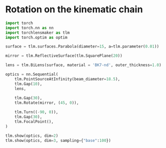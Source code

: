 # Rotation on the kinematic chain


```python
import torch
import torch.nn as nn
import torchlensmaker as tlm
import torch.optim as optim

surface = tlm.surfaces.Parabola(diameter=15, a=tlm.parameter(0.01))

mirror = tlm.ReflectiveSurface(tlm.SquarePlane(20))

lens = tlm.BiLens(surface, material = 'BK7-nd', outer_thickness=1.0)

optics = nn.Sequential(
    tlm.PointSourceAtInfinity(beam_diameter=18.5),
    tlm.Gap(10),
    lens,
    
    tlm.Gap(30),
    tlm.Rotate(mirror, (45, 0)),

    tlm.Turn((-90, 0)),
    tlm.Gap(30),
    tlm.FocalPoint(),
)

tlm.show(optics, dim=2)
tlm.show(optics, dim=3, sampling={"base":100})
```


<div data-jp-suppress-context-menu id='tlmviewer-445a03bd' class='tlmviewer' style='width: 100%; aspect-ratio: 16 / 9;'></div><script type='module'>async function importtlm() {
    try {
        return await import("/tlmviewer.js");
    } catch (error) {
        console.log("error", error);
        return await import("/files/test_notebooks/tlmviewer.js");
    }
}

const module = await importtlm();
const tlmviewer = module.tlmviewer;

const data = '{"mode": "2D", "camera": "XY", "data": [{"type": "surfaces", "data": [{"matrix": [[1.0, 0.0, 10.0], [0.0, 1.0, 0.0], [0.0, 0.0, 1.0]], "samples": [[0.5625, -7.5], [0.55119377, -7.4242425], [0.54000229, -7.34848499], [0.52892566, -7.27272749], [0.51796371, -7.19696951], [0.50711662, -7.12121201], [0.49638426, -7.0454545], [0.48576674, -6.969697], [0.47526401, -6.8939395], [0.46487606, -6.81818199], [0.45460281, -6.74242401], [0.44444442, -6.66666651], [0.43440083, -6.590909], [0.424472, -6.5151515], [0.41465792, -6.439394], [0.40495867, -6.36363649], [0.39537421, -6.28787899], [0.38590446, -6.21212101], [0.37654957, -6.13636351], [0.36730945, -6.060606], [0.35818413, -5.9848485], [0.34917355, -5.909091], [0.34027779, -5.83333349], [0.33149678, -5.75757551], [0.32283053, -5.68181801], [0.31427914, -5.6060605], [0.30584252, -5.530303], [0.29752064, -5.4545455], [0.28931358, -5.37878799], [0.28122127, -5.30303001], [0.27324376, -5.22727251], [0.26538107, -5.15151501], [0.25763312, -5.0757575], [0.25, -5.0], [0.24248163, -4.9242425], [0.23507807, -4.84848499], [0.22778922, -4.77272701], [0.22061522, -4.69696951], [0.21355599, -4.62121201], [0.20661156, -4.5454545], [0.19978191, -4.469697], [0.19306703, -4.3939395], [0.18646692, -4.31818151], [0.1799816, -4.24242401], [0.1736111, -4.16666651], [0.16735536, -4.090909], [0.16121441, -4.0151515], [0.15518823, -3.93939376], [0.14927684, -3.86363626], [0.14348026, -3.78787875], [0.13779844, -3.71212125], [0.13223141, -3.63636374], [0.12677917, -3.56060624], [0.12144168, -3.4848485], [0.11621901, -3.409091], [0.11111113, -3.33333349], [0.106118, -3.25757575], [0.10123967, -3.18181825], [0.09647613, -3.10606074], [0.09182736, -3.030303], [0.08729339, -2.9545455], [0.0828742, -2.87878799], [0.0785698, -2.80303049], [0.07438016, -2.72727275], [0.07030533, -2.65151525], [0.06634528, -2.57575774], [0.0625, -2.5], [0.05876952, -2.4242425], [0.05515382, -2.34848499], [0.05165289, -2.27272725], [0.04826676, -2.19696975], [0.04499541, -2.12121224], [0.04183884, -2.0454545], [0.03879706, -1.969697], [0.03587007, -1.8939395], [0.03305785, -1.81818187], [0.03036042, -1.74242425], [0.02777778, -1.66666675], [0.02530992, -1.59090912], [0.02295684, -1.5151515], [0.02071855, -1.439394], [0.01859504, -1.36363637], [0.01658632, -1.28787887], [0.01469238, -1.21212125], [0.01291322, -1.13636363], [0.01124885, -1.06060612], [0.00969927, -0.9848485], [0.00826446, -0.90909094], [0.00694445, -0.83333337], [0.00573921, -0.75757575], [0.00464876, -0.68181819], [0.00367309, -0.60606062], [0.00281221, -0.53030306], [0.00206612, -0.45454547], [0.0014348, -0.37878788], [0.00091827, -0.30303031], [0.00051653, -0.22727273], [0.00022957, -0.15151516], [5.739e-05, -0.07575758], [0.0, 0.0], [5.739e-05, 0.07575758], [0.00022957, 0.15151516], [0.00051653, 0.22727273], [0.00091827, 0.30303031], [0.0014348, 0.37878788], [0.00206612, 0.45454547], [0.00281221, 0.53030306], [0.00367309, 0.60606062], [0.00464876, 0.68181819], [0.00573921, 0.75757575], [0.00694445, 0.83333337], [0.00826446, 0.90909094], [0.00969927, 0.9848485], [0.01124885, 1.06060612], [0.01291322, 1.13636363], [0.01469238, 1.21212125], [0.01658632, 1.28787887], [0.01859504, 1.36363637], [0.02071855, 1.439394], [0.02295684, 1.5151515], [0.02530992, 1.59090912], [0.02777778, 1.66666675], [0.03036042, 1.74242425], [0.03305785, 1.81818187], [0.03587007, 1.8939395], [0.03879706, 1.969697], [0.04183884, 2.0454545], [0.04499541, 2.12121224], [0.04826676, 2.19696975], [0.05165289, 2.27272725], [0.05515382, 2.34848499], [0.05876952, 2.4242425], [0.0625, 2.5], [0.06634528, 2.57575774], [0.07030533, 2.65151525], [0.07438016, 2.72727275], [0.0785698, 2.80303049], [0.0828742, 2.87878799], [0.08729339, 2.9545455], [0.09182736, 3.030303], [0.09647613, 3.10606074], [0.10123967, 3.18181825], [0.106118, 3.25757575], [0.11111113, 3.33333349], [0.11621901, 3.409091], [0.12144168, 3.4848485], [0.12677917, 3.56060624], [0.13223141, 3.63636374], [0.13779844, 3.71212125], [0.14348026, 3.78787875], [0.14927684, 3.86363626], [0.15518823, 3.93939376], [0.16121441, 4.0151515], [0.16735536, 4.090909], [0.1736111, 4.16666651], [0.1799816, 4.24242401], [0.18646692, 4.31818151], [0.19306703, 4.3939395], [0.19978191, 4.469697], [0.20661156, 4.5454545], [0.21355599, 4.62121201], [0.22061522, 4.69696951], [0.22778922, 4.77272701], [0.23507807, 4.84848499], [0.24248163, 4.9242425], [0.25, 5.0], [0.25763312, 5.0757575], [0.26538107, 5.15151501], [0.27324376, 5.22727251], [0.28122127, 5.30303001], [0.28931358, 5.37878799], [0.29752064, 5.4545455], [0.30584252, 5.530303], [0.31427914, 5.6060605], [0.32283053, 5.68181801], [0.33149678, 5.75757551], [0.34027779, 5.83333349], [0.34917355, 5.909091], [0.35818413, 5.9848485], [0.36730945, 6.060606], [0.37654957, 6.13636351], [0.38590446, 6.21212101], [0.39537421, 6.28787899], [0.40495867, 6.36363649], [0.41465792, 6.439394], [0.424472, 6.5151515], [0.43440083, 6.590909], [0.44444442, 6.66666651], [0.45460281, 6.74242401], [0.46487606, 6.81818199], [0.47526401, 6.8939395], [0.48576674, 6.969697], [0.49638426, 7.0454545], [0.50711662, 7.12121201], [0.51796371, 7.19696951], [0.52892566, 7.27272749], [0.54000229, 7.34848499], [0.55119377, 7.4242425], [0.5625, 7.5]]}]}, {"type": "surfaces", "data": [{"matrix": [[-1.0, 0.0, 12.125], [0.0, -1.0, 0.0], [0.0, 0.0, 1.0]], "samples": [[0.5625, -7.5], [0.55119377, -7.4242425], [0.54000229, -7.34848499], [0.52892566, -7.27272749], [0.51796371, -7.19696951], [0.50711662, -7.12121201], [0.49638426, -7.0454545], [0.48576674, -6.969697], [0.47526401, -6.8939395], [0.46487606, -6.81818199], [0.45460281, -6.74242401], [0.44444442, -6.66666651], [0.43440083, -6.590909], [0.424472, -6.5151515], [0.41465792, -6.439394], [0.40495867, -6.36363649], [0.39537421, -6.28787899], [0.38590446, -6.21212101], [0.37654957, -6.13636351], [0.36730945, -6.060606], [0.35818413, -5.9848485], [0.34917355, -5.909091], [0.34027779, -5.83333349], [0.33149678, -5.75757551], [0.32283053, -5.68181801], [0.31427914, -5.6060605], [0.30584252, -5.530303], [0.29752064, -5.4545455], [0.28931358, -5.37878799], [0.28122127, -5.30303001], [0.27324376, -5.22727251], [0.26538107, -5.15151501], [0.25763312, -5.0757575], [0.25, -5.0], [0.24248163, -4.9242425], [0.23507807, -4.84848499], [0.22778922, -4.77272701], [0.22061522, -4.69696951], [0.21355599, -4.62121201], [0.20661156, -4.5454545], [0.19978191, -4.469697], [0.19306703, -4.3939395], [0.18646692, -4.31818151], [0.1799816, -4.24242401], [0.1736111, -4.16666651], [0.16735536, -4.090909], [0.16121441, -4.0151515], [0.15518823, -3.93939376], [0.14927684, -3.86363626], [0.14348026, -3.78787875], [0.13779844, -3.71212125], [0.13223141, -3.63636374], [0.12677917, -3.56060624], [0.12144168, -3.4848485], [0.11621901, -3.409091], [0.11111113, -3.33333349], [0.106118, -3.25757575], [0.10123967, -3.18181825], [0.09647613, -3.10606074], [0.09182736, -3.030303], [0.08729339, -2.9545455], [0.0828742, -2.87878799], [0.0785698, -2.80303049], [0.07438016, -2.72727275], [0.07030533, -2.65151525], [0.06634528, -2.57575774], [0.0625, -2.5], [0.05876952, -2.4242425], [0.05515382, -2.34848499], [0.05165289, -2.27272725], [0.04826676, -2.19696975], [0.04499541, -2.12121224], [0.04183884, -2.0454545], [0.03879706, -1.969697], [0.03587007, -1.8939395], [0.03305785, -1.81818187], [0.03036042, -1.74242425], [0.02777778, -1.66666675], [0.02530992, -1.59090912], [0.02295684, -1.5151515], [0.02071855, -1.439394], [0.01859504, -1.36363637], [0.01658632, -1.28787887], [0.01469238, -1.21212125], [0.01291322, -1.13636363], [0.01124885, -1.06060612], [0.00969927, -0.9848485], [0.00826446, -0.90909094], [0.00694445, -0.83333337], [0.00573921, -0.75757575], [0.00464876, -0.68181819], [0.00367309, -0.60606062], [0.00281221, -0.53030306], [0.00206612, -0.45454547], [0.0014348, -0.37878788], [0.00091827, -0.30303031], [0.00051653, -0.22727273], [0.00022957, -0.15151516], [5.739e-05, -0.07575758], [0.0, 0.0], [5.739e-05, 0.07575758], [0.00022957, 0.15151516], [0.00051653, 0.22727273], [0.00091827, 0.30303031], [0.0014348, 0.37878788], [0.00206612, 0.45454547], [0.00281221, 0.53030306], [0.00367309, 0.60606062], [0.00464876, 0.68181819], [0.00573921, 0.75757575], [0.00694445, 0.83333337], [0.00826446, 0.90909094], [0.00969927, 0.9848485], [0.01124885, 1.06060612], [0.01291322, 1.13636363], [0.01469238, 1.21212125], [0.01658632, 1.28787887], [0.01859504, 1.36363637], [0.02071855, 1.439394], [0.02295684, 1.5151515], [0.02530992, 1.59090912], [0.02777778, 1.66666675], [0.03036042, 1.74242425], [0.03305785, 1.81818187], [0.03587007, 1.8939395], [0.03879706, 1.969697], [0.04183884, 2.0454545], [0.04499541, 2.12121224], [0.04826676, 2.19696975], [0.05165289, 2.27272725], [0.05515382, 2.34848499], [0.05876952, 2.4242425], [0.0625, 2.5], [0.06634528, 2.57575774], [0.07030533, 2.65151525], [0.07438016, 2.72727275], [0.0785698, 2.80303049], [0.0828742, 2.87878799], [0.08729339, 2.9545455], [0.09182736, 3.030303], [0.09647613, 3.10606074], [0.10123967, 3.18181825], [0.106118, 3.25757575], [0.11111113, 3.33333349], [0.11621901, 3.409091], [0.12144168, 3.4848485], [0.12677917, 3.56060624], [0.13223141, 3.63636374], [0.13779844, 3.71212125], [0.14348026, 3.78787875], [0.14927684, 3.86363626], [0.15518823, 3.93939376], [0.16121441, 4.0151515], [0.16735536, 4.090909], [0.1736111, 4.16666651], [0.1799816, 4.24242401], [0.18646692, 4.31818151], [0.19306703, 4.3939395], [0.19978191, 4.469697], [0.20661156, 4.5454545], [0.21355599, 4.62121201], [0.22061522, 4.69696951], [0.22778922, 4.77272701], [0.23507807, 4.84848499], [0.24248163, 4.9242425], [0.25, 5.0], [0.25763312, 5.0757575], [0.26538107, 5.15151501], [0.27324376, 5.22727251], [0.28122127, 5.30303001], [0.28931358, 5.37878799], [0.29752064, 5.4545455], [0.30584252, 5.530303], [0.31427914, 5.6060605], [0.32283053, 5.68181801], [0.33149678, 5.75757551], [0.34027779, 5.83333349], [0.34917355, 5.909091], [0.35818413, 5.9848485], [0.36730945, 6.060606], [0.37654957, 6.13636351], [0.38590446, 6.21212101], [0.39537421, 6.28787899], [0.40495867, 6.36363649], [0.41465792, 6.439394], [0.424472, 6.5151515], [0.43440083, 6.590909], [0.44444442, 6.66666651], [0.45460281, 6.74242401], [0.46487606, 6.81818199], [0.47526401, 6.8939395], [0.48576674, 6.969697], [0.49638426, 7.0454545], [0.50711662, 7.12121201], [0.51796371, 7.19696951], [0.52892566, 7.27272749], [0.54000229, 7.34848499], [0.55119377, 7.4242425], [0.5625, 7.5]]}]}, {"type": "surfaces", "data": [{"matrix": [[0.70710678, -0.70710678, 42.125], [0.70710678, 0.70710678, 0.0], [0.0, 0.0, 1.0]], "samples": [[0.0, -14.14213562], [0.0, -13.9992857], [0.0, -13.85643578], [0.0, -13.71358585], [0.0, -13.57073593], [0.0, -13.42788601], [0.0, -13.28503609], [0.0, -13.14218712], [0.0, -12.9993372], [0.0, -12.85648727], [0.0, -12.71363735], [0.0, -12.57078743], [0.0, -12.42793751], [0.0, -12.28508759], [0.0, -12.14223766], [0.0, -11.99938774], [0.0, -11.85653782], [0.0, -11.7136879], [0.0, -11.57083797], [0.0, -11.42798805], [0.0, -11.28513908], [0.0, -11.14228916], [0.0, -10.99943924], [0.0, -10.85658932], [0.0, -10.7137394], [0.0, -10.57088947], [0.0, -10.42803955], [0.0, -10.28518963], [0.0, -10.14233971], [0.0, -9.99948978], [0.0, -9.85663986], [0.0, -9.71378994], [0.0, -9.57094002], [0.0, -9.42809105], [0.0, -9.28524113], [0.0, -9.1423912], [0.0, -8.99954128], [0.0, -8.85669136], [0.0, -8.71384144], [0.0, -8.57099152], [0.0, -8.42814159], [0.0, -8.28529167], [0.0, -8.14244175], [0.0, -7.9995923], [0.0, -7.85674238], [0.0, -7.71389246], [0.0, -7.57104254], [0.0, -7.42819262], [0.0, -7.28534317], [0.0, -7.14249325], [0.0, -6.99964237], [0.0, -6.85679245], [0.0, -6.713943], [0.0, -6.57109308], [0.0, -6.42824316], [0.0, -6.28539324], [0.0, -6.14254332], [0.0, -5.99969339], [0.0, -5.85684395], [0.0, -5.71399403], [0.0, -5.5711441], [0.0, -5.42829418], [0.0, -5.28544426], [0.0, -5.14259434], [0.0, -4.99974489], [0.0, -4.85689497], [0.0, -4.71404505], [0.0, -4.57119513], [0.0, -4.4283452], [0.0, -4.28549528], [0.0, -4.14264536], [0.0, -3.99979568], [0.0, -3.85694599], [0.0, -3.71409607], [0.0, -3.57124615], [0.0, -3.42839622], [0.0, -3.28554654], [0.0, -3.14269662], [0.0, -2.9998467], [0.0, -2.85699701], [0.0, -2.71414709], [0.0, -2.57129717], [0.0, -2.42844748], [0.0, -2.28559756], [0.0, -2.14274764], [0.0, -1.99989784], [0.0, -1.85704803], [0.0, -1.71419811], [0.0, -1.57134831], [0.0, -1.42849851], [0.0, -1.28564858], [0.0, -1.14279878], [0.0, -0.99994892], [0.0, -0.85709906], [0.0, -0.71424925], [0.0, -0.57139939], [0.0, -0.42854953], [0.0, -0.2856997], [0.0, -0.14284985], [0.0, 0.0], [0.0, 0.14284985], [0.0, 0.2856997], [0.0, 0.42854953], [0.0, 0.57139939], [0.0, 0.71424925], [0.0, 0.85709906], [0.0, 0.99994892], [0.0, 1.14279878], [0.0, 1.28564858], [0.0, 1.42849851], [0.0, 1.57134831], [0.0, 1.71419811], [0.0, 1.85704803], [0.0, 1.99989784], [0.0, 2.14274764], [0.0, 2.28559756], [0.0, 2.42844748], [0.0, 2.57129717], [0.0, 2.71414709], [0.0, 2.85699701], [0.0, 2.9998467], [0.0, 3.14269662], [0.0, 3.28554654], [0.0, 3.42839622], [0.0, 3.57124615], [0.0, 3.71409607], [0.0, 3.85694599], [0.0, 3.99979568], [0.0, 4.14264536], [0.0, 4.28549528], [0.0, 4.4283452], [0.0, 4.57119513], [0.0, 4.71404505], [0.0, 4.85689497], [0.0, 4.99974489], [0.0, 5.14259434], [0.0, 5.28544426], [0.0, 5.42829418], [0.0, 5.5711441], [0.0, 5.71399403], [0.0, 5.85684395], [0.0, 5.99969339], [0.0, 6.14254332], [0.0, 6.28539324], [0.0, 6.42824316], [0.0, 6.57109308], [0.0, 6.713943], [0.0, 6.85679245], [0.0, 6.99964237], [0.0, 7.14249325], [0.0, 7.28534317], [0.0, 7.42819262], [0.0, 7.57104254], [0.0, 7.71389246], [0.0, 7.85674238], [0.0, 7.9995923], [0.0, 8.14244175], [0.0, 8.28529167], [0.0, 8.42814159], [0.0, 8.57099152], [0.0, 8.71384144], [0.0, 8.85669136], [0.0, 8.99954128], [0.0, 9.1423912], [0.0, 9.28524113], [0.0, 9.42809105], [0.0, 9.57094002], [0.0, 9.71378994], [0.0, 9.85663986], [0.0, 9.99948978], [0.0, 10.14233971], [0.0, 10.28518963], [0.0, 10.42803955], [0.0, 10.57088947], [0.0, 10.7137394], [0.0, 10.85658932], [0.0, 10.99943924], [0.0, 11.14228916], [0.0, 11.28513908], [0.0, 11.42798805], [0.0, 11.57083797], [0.0, 11.7136879], [0.0, 11.85653782], [0.0, 11.99938774], [0.0, 12.14223766], [0.0, 12.28508759], [0.0, 12.42793751], [0.0, 12.57078743], [0.0, 12.71363735], [0.0, 12.85648727], [0.0, 12.9993372], [0.0, 13.14218712], [0.0, 13.28503609], [0.0, 13.42788601], [0.0, 13.57073593], [0.0, 13.71358585], [0.0, 13.85643578], [0.0, 13.9992857], [0.0, 14.14213562]]}]}, {"type": "points", "data": [[42.125, -30.0]], "color": "red"}, {"type": "rays", "points": [[0.0, -7.19444444, 10.51760031, -7.19444444], [0.0, -5.13888889, 10.26408179, -5.13888889], [0.0, -3.08333333, 10.09506944, -3.08333333], [0.0, -1.02777778, 10.01056327, -1.02777778], [0.0, 1.02777778, 10.01056327, 1.02777778], [0.0, 3.08333333, 10.09506944, 3.08333333], [0.0, 5.13888889, 10.26408179, 5.13888889], [0.0, 7.19444444, 10.51760031, 7.19444444]], "color": "#ffa724", "variables": {"base": [-7.19444444, -5.13888889, -3.08333333, -1.02777778, 1.02777778, 3.08333333, 5.13888889, 7.19444444]}, "domain": {"base": [-9.25, 9.25]}, "layers": [1]}, {"type": "rays", "points": [[0.0, -9.25, 10.0, -9.25], [0.0, 9.25, 10.0, 9.25]], "color": "red", "variables": {"base": [-9.25, 9.25]}, "domain": {"base": [-9.25, 9.25]}, "layers": [2]}, {"type": "rays", "points": [[10.51760031, -7.19444444, 11.61513603, -7.14047595], [10.26408179, -5.13888889, 11.8666782, -5.08253672], [10.09506944, -3.08333333, 12.03243631, -3.04242807], [10.01056327, -1.02777778, 12.11473906, -1.01296306], [10.01056327, 1.02777778, 12.11473906, 1.01296306], [10.09506944, 3.08333333, 12.03243631, 3.04242807], [10.26408179, 5.13888889, 11.8666782, 5.08253672], [10.51760031, 7.19444444, 11.61513603, 7.14047595]], "color": "#ffa724", "variables": {"base": [-7.19444444, -5.13888889, -3.08333333, -1.02777778, 1.02777778, 3.08333333, 5.13888889, 7.19444444]}, "domain": {"base": [-9.25, 9.25]}, "layers": [1]}, {"type": "rays", "points": [[11.61513603, -7.14047595, 44.29207109, -2.16707109], [11.8666782, -5.08253672, 43.77682891, -1.65182891], [12.03243631, -3.04242807, 43.17308877, -1.04808877], [12.11473906, -1.01296306, 42.49178431, -0.36678431], [12.11473906, 1.01296306, 41.74227211, 0.38272789], [12.03243631, 3.04242807, 40.93348008, 1.19151992], [11.8666782, 5.08253672, 40.07520387, 2.04979613], [11.61513603, 7.14047595, 39.17985321, 2.94514679]], "color": "#ffa724", "variables": {"base": [-7.19444444, -5.13888889, -3.08333333, -1.02777778, 1.02777778, 3.08333333, 5.13888889, 7.19444444]}, "domain": {"base": [-9.25, 9.25]}, "layers": [1]}, {"type": "rays", "points": [[44.29207109, -2.16707109, 40.09147362, -29.76640278], [43.77682891, -1.65182891, 40.74139762, -29.88538164], [43.17308877, -1.04808877, 41.32150161, -29.95973485], [42.49178431, -0.36678431, 41.86152255, -29.99556716], [41.74227211, 0.38272789, 42.38847683, -29.99553826], [40.93348008, 1.19151992, 42.92844706, -29.95893339], [40.07520387, 2.04979613, 43.50818184, -29.88147003], [39.17985321, 2.94514679, 44.15676149, -29.75480689]], "color": "#ffa724", "variables": {"base": [-7.19444444, -5.13888889, -3.08333333, -1.02777778, 1.02777778, 3.08333333, 5.13888889, 7.19444444]}, "domain": {"base": [-9.25, 9.25]}}, {"type": "points", "data": [[0.0, 0.0], [10.0, 0.0], [10.5625, 0.0], [11.5625, 0.0], [12.125, 0.0], [42.125, 0.0], [42.125, 0.0], [42.125, -30.0]], "layers": [4]}]}';

setTimeout(() => {
    tlmviewer.embed(document.getElementById("tlmviewer-445a03bd"), data);    
}, 0);
</script>



<div data-jp-suppress-context-menu id='tlmviewer-3fc0d5e4' class='tlmviewer' style='width: 100%; aspect-ratio: 16 / 9;'></div><script type='module'>async function importtlm() {
    try {
        return await import("/tlmviewer.js");
    } catch (error) {
        console.log("error", error);
        return await import("/files/test_notebooks/tlmviewer.js");
    }
}

const module = await importtlm();
const tlmviewer = module.tlmviewer;

const data = '{"mode": "3D", "camera": "orthographic", "data": [{"type": "surfaces", "data": [{"matrix": [[1.0, 0.0, 0.0, 10.0], [0.0, 1.0, 0.0, 0.0], [0.0, 0.0, 1.0, 0.0], [0.0, 0.0, 0.0, 1.0]], "samples": [[0.0, 0.0], [5.739e-05, 0.07575758], [0.00022957, 0.15151516], [0.00051653, 0.22727273], [0.00091827, 0.30303031], [0.0014348, 0.37878788], [0.00206612, 0.45454547], [0.00281221, 0.53030306], [0.00367309, 0.60606062], [0.00464876, 0.68181819], [0.00573921, 0.75757575], [0.00694445, 0.83333337], [0.00826446, 0.90909094], [0.00969927, 0.9848485], [0.01124885, 1.06060612], [0.01291322, 1.13636363], [0.01469238, 1.21212125], [0.01658632, 1.28787887], [0.01859504, 1.36363637], [0.02071855, 1.439394], [0.02295684, 1.5151515], [0.02530992, 1.59090912], [0.02777778, 1.66666675], [0.03036042, 1.74242425], [0.03305785, 1.81818187], [0.03587007, 1.8939395], [0.03879706, 1.969697], [0.04183884, 2.0454545], [0.04499541, 2.12121224], [0.04826676, 2.19696975], [0.05165289, 2.27272725], [0.05515382, 2.34848499], [0.05876952, 2.4242425], [0.0625, 2.5], [0.06634528, 2.57575774], [0.07030533, 2.65151525], [0.07438016, 2.72727275], [0.0785698, 2.80303049], [0.0828742, 2.87878799], [0.08729339, 2.9545455], [0.09182736, 3.030303], [0.09647613, 3.10606074], [0.10123967, 3.18181825], [0.106118, 3.25757575], [0.11111113, 3.33333349], [0.11621901, 3.409091], [0.12144168, 3.4848485], [0.12677917, 3.56060624], [0.13223141, 3.63636374], [0.13779844, 3.71212125], [0.14348026, 3.78787875], [0.14927684, 3.86363626], [0.15518823, 3.93939376], [0.16121441, 4.0151515], [0.16735536, 4.090909], [0.1736111, 4.16666651], [0.1799816, 4.24242401], [0.18646692, 4.31818151], [0.19306703, 4.3939395], [0.19978191, 4.469697], [0.20661156, 4.5454545], [0.21355599, 4.62121201], [0.22061522, 4.69696951], [0.22778922, 4.77272701], [0.23507807, 4.84848499], [0.24248163, 4.9242425], [0.25, 5.0], [0.25763312, 5.0757575], [0.26538107, 5.15151501], [0.27324376, 5.22727251], [0.28122127, 5.30303001], [0.28931358, 5.37878799], [0.29752064, 5.4545455], [0.30584252, 5.530303], [0.31427914, 5.6060605], [0.32283053, 5.68181801], [0.33149678, 5.75757551], [0.34027779, 5.83333349], [0.34917355, 5.909091], [0.35818413, 5.9848485], [0.36730945, 6.060606], [0.37654957, 6.13636351], [0.38590446, 6.21212101], [0.39537421, 6.28787899], [0.40495867, 6.36363649], [0.41465792, 6.439394], [0.424472, 6.5151515], [0.43440083, 6.590909], [0.44444442, 6.66666651], [0.45460281, 6.74242401], [0.46487606, 6.81818199], [0.47526401, 6.8939395], [0.48576674, 6.969697], [0.49638426, 7.0454545], [0.50711662, 7.12121201], [0.51796371, 7.19696951], [0.52892566, 7.27272749], [0.54000229, 7.34848499], [0.55119377, 7.4242425], [0.5625, 7.5]]}]}, {"type": "surfaces", "data": [{"matrix": [[-1.0, 0.0, 0.0, 12.125], [0.0, -1.0, 0.0, 0.0], [0.0, 0.0, -1.0, 0.0], [0.0, 0.0, 0.0, 1.0]], "samples": [[0.0, 0.0], [5.739e-05, 0.07575758], [0.00022957, 0.15151516], [0.00051653, 0.22727273], [0.00091827, 0.30303031], [0.0014348, 0.37878788], [0.00206612, 0.45454547], [0.00281221, 0.53030306], [0.00367309, 0.60606062], [0.00464876, 0.68181819], [0.00573921, 0.75757575], [0.00694445, 0.83333337], [0.00826446, 0.90909094], [0.00969927, 0.9848485], [0.01124885, 1.06060612], [0.01291322, 1.13636363], [0.01469238, 1.21212125], [0.01658632, 1.28787887], [0.01859504, 1.36363637], [0.02071855, 1.439394], [0.02295684, 1.5151515], [0.02530992, 1.59090912], [0.02777778, 1.66666675], [0.03036042, 1.74242425], [0.03305785, 1.81818187], [0.03587007, 1.8939395], [0.03879706, 1.969697], [0.04183884, 2.0454545], [0.04499541, 2.12121224], [0.04826676, 2.19696975], [0.05165289, 2.27272725], [0.05515382, 2.34848499], [0.05876952, 2.4242425], [0.0625, 2.5], [0.06634528, 2.57575774], [0.07030533, 2.65151525], [0.07438016, 2.72727275], [0.0785698, 2.80303049], [0.0828742, 2.87878799], [0.08729339, 2.9545455], [0.09182736, 3.030303], [0.09647613, 3.10606074], [0.10123967, 3.18181825], [0.106118, 3.25757575], [0.11111113, 3.33333349], [0.11621901, 3.409091], [0.12144168, 3.4848485], [0.12677917, 3.56060624], [0.13223141, 3.63636374], [0.13779844, 3.71212125], [0.14348026, 3.78787875], [0.14927684, 3.86363626], [0.15518823, 3.93939376], [0.16121441, 4.0151515], [0.16735536, 4.090909], [0.1736111, 4.16666651], [0.1799816, 4.24242401], [0.18646692, 4.31818151], [0.19306703, 4.3939395], [0.19978191, 4.469697], [0.20661156, 4.5454545], [0.21355599, 4.62121201], [0.22061522, 4.69696951], [0.22778922, 4.77272701], [0.23507807, 4.84848499], [0.24248163, 4.9242425], [0.25, 5.0], [0.25763312, 5.0757575], [0.26538107, 5.15151501], [0.27324376, 5.22727251], [0.28122127, 5.30303001], [0.28931358, 5.37878799], [0.29752064, 5.4545455], [0.30584252, 5.530303], [0.31427914, 5.6060605], [0.32283053, 5.68181801], [0.33149678, 5.75757551], [0.34027779, 5.83333349], [0.34917355, 5.909091], [0.35818413, 5.9848485], [0.36730945, 6.060606], [0.37654957, 6.13636351], [0.38590446, 6.21212101], [0.39537421, 6.28787899], [0.40495867, 6.36363649], [0.41465792, 6.439394], [0.424472, 6.5151515], [0.43440083, 6.590909], [0.44444442, 6.66666651], [0.45460281, 6.74242401], [0.46487606, 6.81818199], [0.47526401, 6.8939395], [0.48576674, 6.969697], [0.49638426, 7.0454545], [0.50711662, 7.12121201], [0.51796371, 7.19696951], [0.52892566, 7.27272749], [0.54000229, 7.34848499], [0.55119377, 7.4242425], [0.5625, 7.5]]}]}, {"type": "surfaces", "data": [{"matrix": [[0.70710678, -0.70710678, 0.0, 42.125], [0.70710678, 0.70710678, 0.0, 0.0], [0.0, 0.0, 1.0, 0.0], [0.0, 0.0, 0.0, 1.0]], "samples": [[0.0, 0.0], [0.0, 0.14284985], [0.0, 0.2856997], [0.0, 0.42854953], [0.0, 0.57139939], [0.0, 0.71424925], [0.0, 0.85709906], [0.0, 0.99994892], [0.0, 1.14279878], [0.0, 1.28564858], [0.0, 1.42849851], [0.0, 1.57134831], [0.0, 1.71419811], [0.0, 1.85704803], [0.0, 1.99989784], [0.0, 2.14274764], [0.0, 2.28559756], [0.0, 2.42844748], [0.0, 2.57129717], [0.0, 2.71414709], [0.0, 2.85699701], [0.0, 2.9998467], [0.0, 3.14269662], [0.0, 3.28554654], [0.0, 3.42839622], [0.0, 3.57124615], [0.0, 3.71409607], [0.0, 3.85694599], [0.0, 3.99979568], [0.0, 4.14264536], [0.0, 4.28549528], [0.0, 4.4283452], [0.0, 4.57119513], [0.0, 4.71404505], [0.0, 4.85689497], [0.0, 4.99974489], [0.0, 5.14259434], [0.0, 5.28544426], [0.0, 5.42829418], [0.0, 5.5711441], [0.0, 5.71399403], [0.0, 5.85684395], [0.0, 5.99969339], [0.0, 6.14254332], [0.0, 6.28539324], [0.0, 6.42824316], [0.0, 6.57109308], [0.0, 6.713943], [0.0, 6.85679245], [0.0, 6.99964237], [0.0, 7.14249325], [0.0, 7.28534317], [0.0, 7.42819262], [0.0, 7.57104254], [0.0, 7.71389246], [0.0, 7.85674238], [0.0, 7.9995923], [0.0, 8.14244175], [0.0, 8.28529167], [0.0, 8.42814159], [0.0, 8.57099152], [0.0, 8.71384144], [0.0, 8.85669136], [0.0, 8.99954128], [0.0, 9.1423912], [0.0, 9.28524113], [0.0, 9.42809105], [0.0, 9.57094002], [0.0, 9.71378994], [0.0, 9.85663986], [0.0, 9.99948978], [0.0, 10.14233971], [0.0, 10.28518963], [0.0, 10.42803955], [0.0, 10.57088947], [0.0, 10.7137394], [0.0, 10.85658932], [0.0, 10.99943924], [0.0, 11.14228916], [0.0, 11.28513908], [0.0, 11.42798805], [0.0, 11.57083797], [0.0, 11.7136879], [0.0, 11.85653782], [0.0, 11.99938774], [0.0, 12.14223766], [0.0, 12.28508759], [0.0, 12.42793751], [0.0, 12.57078743], [0.0, 12.71363735], [0.0, 12.85648727], [0.0, 12.9993372], [0.0, 13.14218712], [0.0, 13.28503609], [0.0, 13.42788601], [0.0, 13.57073593], [0.0, 13.71358585], [0.0, 13.85643578], [0.0, 13.9992857], [0.0, 14.14213562]], "clip_planes": [[0.0, -1.0, 0.0, 10.0], [0.0, 1.0, 0.0, 10.0], [0.0, 0.0, -1.0, 10.0], [0.0, 0.0, 1.0, 10.0]]}]}, {"type": "points", "data": [[42.125, -30.0, 0.0]], "color": "red"}, {"type": "rays", "points": [[0.0, 0.0, 0.0, 10.0, 0.0, 0.0], [0.0, -1.85, -0.0, 10.034225, -1.85, -0.0], [0.0, -1.15345613, -1.44638824, 10.034225, -1.15345613, -1.44638824], [0.0, 0.41166373, -1.80361664, 10.034225, 0.41166373, -1.80361664], [0.0, 1.66679241, -0.80268492, 10.034225, 1.66679241, -0.80268492], [0.0, 1.66679241, 0.80268492, 10.034225, 1.66679241, 0.80268492], [0.0, 0.41166373, 1.80361664, 10.034225, 0.41166373, 1.80361664], [0.0, -1.15345613, 1.44638824, 10.034225, -1.15345613, 1.44638824], [0.0, -3.7, -0.0, 10.1369, -3.7, -0.0], [0.0, -3.27618729, -1.71947574, 10.1369, -3.27618729, -1.71947574], [0.0, -2.10183956, -3.0450403, 10.1369, -2.10183956, -3.0450403], [0.0, -0.44598572, -3.67302283, 10.1369, -0.44598572, -3.67302283], [0.0, 1.31203808, -3.4595601, 10.1369, 1.31203808, -3.4595601], [0.0, 2.76948977, -2.45355384, 10.1369, 2.76948977, -2.45355384], [0.0, 3.59248472, -0.88546796, 10.1369, 3.59248472, -0.88546796], [0.0, 3.59248472, 0.88546796, 10.1369, 3.59248472, 0.88546796], [0.0, 2.76948977, 2.45355384, 10.1369, 2.76948977, 2.45355384], [0.0, 1.31203808, 3.4595601, 10.1369, 1.31203808, 3.4595601], [0.0, -0.44598572, 3.67302283, 10.1369, -0.44598572, 3.67302283], [0.0, -2.10183956, 3.0450403, 10.1369, -2.10183956, 3.0450403], [0.0, -3.27618729, 1.71947574, 10.1369, -3.27618729, 1.71947574], [0.0, -5.55, -0.0, 10.308025, -5.55, -0.0], [0.0, -5.27836367, -1.71504432, 10.308025, -5.27836367, -1.71504432], [0.0, -4.49004432, -3.26220815, 10.308025, -4.49004432, -3.26220815], [0.0, -3.26220815, -4.49004432, 10.308025, -3.26220815, -4.49004432], [0.0, -1.71504432, -5.27836367, 10.308025, -1.71504432, -5.27836367], [0.0, 0.0, -5.55, 10.308025, 0.0, -5.55], [0.0, 1.71504432, -5.27836367, 10.308025, 1.71504432, -5.27836367], [0.0, 3.26220815, -4.49004432, 10.308025, 3.26220815, -4.49004432], [0.0, 4.49004432, -3.26220815, 10.308025, 4.49004432, -3.26220815], [0.0, 5.27836367, -1.71504432, 10.308025, 5.27836367, -1.71504432], [0.0, 5.55, 0.0, 10.308025, 5.55, 0.0], [0.0, 5.27836367, 1.71504432, 10.308025, 5.27836367, 1.71504432], [0.0, 4.49004432, 3.26220815, 10.308025, 4.49004432, 3.26220815], [0.0, 3.26220815, 4.49004432, 10.308025, 3.26220815, 4.49004432], [0.0, 1.71504432, 5.27836367, 10.308025, 1.71504432, 5.27836367], [0.0, 0.0, 5.55, 10.308025, 0.0, 5.55], [0.0, -1.71504432, 5.27836367, 10.308025, -1.71504432, 5.27836367], [0.0, -3.26220815, 4.49004432, 10.308025, -3.26220815, 4.49004432], [0.0, -4.49004432, 3.26220815, 10.308025, -4.49004432, 3.26220815], [0.0, -5.27836367, 1.71504432, 10.308025, -5.27836367, 1.71504432], [0.0, -7.4, -0.0, 10.5476, -7.4, -0.0], [0.0, -7.18496945, -1.77093592, 10.5476, -7.18496945, -1.77093592], [0.0, -6.55237459, -3.43895147, 10.5476, -6.55237459, -3.43895147], [0.0, -5.53897954, -4.90710767, 10.5476, -5.53897954, -4.90710767], [0.0, -4.20367913, -6.09008061, 10.5476, -4.20367913, -6.09008061], [0.0, -2.62407616, -6.9191202, 10.5476, -2.62407616, -6.9191202], [0.0, -0.89197143, -7.34604567, 10.5476, -0.89197143, -7.34604567], [0.0, 0.89197143, -7.34604567, 10.5476, 0.89197143, -7.34604567], [0.0, 2.62407616, -6.9191202, 10.5476, 2.62407616, -6.9191202], [0.0, 4.20367913, -6.09008061, 10.5476, 4.20367913, -6.09008061], [0.0, 5.53897954, -4.90710767, 10.5476, 5.53897954, -4.90710767], [0.0, 6.55237459, -3.43895147, 10.5476, 6.55237459, -3.43895147], [0.0, 7.18496945, -1.77093592, 10.5476, 7.18496945, -1.77093592], [0.0, 7.4, 0.0, 10.5476, 7.4, 0.0], [0.0, 7.18496945, 1.77093592, 10.5476, 7.18496945, 1.77093592], [0.0, 6.55237459, 3.43895147, 10.5476, 6.55237459, 3.43895147], [0.0, 5.53897954, 4.90710767, 10.5476, 5.53897954, 4.90710767], [0.0, 4.20367913, 6.09008061, 10.5476, 4.20367913, 6.09008061], [0.0, 2.62407616, 6.9191202, 10.5476, 2.62407616, 6.9191202], [0.0, 0.89197143, 7.34604567, 10.5476, 0.89197143, 7.34604567], [0.0, -0.89197143, 7.34604567, 10.5476, -0.89197143, 7.34604567], [0.0, -2.62407616, 6.9191202, 10.5476, -2.62407616, 6.9191202], [0.0, -4.20367913, 6.09008061, 10.5476, -4.20367913, 6.09008061], [0.0, -5.53897954, 4.90710767, 10.5476, -5.53897954, 4.90710767], [0.0, -6.55237459, 3.43895147, 10.5476, -6.55237459, 3.43895147], [0.0, -7.18496945, 1.77093592, 10.5476, -7.18496945, 1.77093592]], "color": "#ffa724", "variables": {}, "domain": {"base": [-9.25, 9.23952289]}, "layers": [1]}, {"type": "rays", "points": [[0.0, -9.25, -0.0, 10.0, -9.25, -0.0], [0.0, -9.08284045, -1.75057401, 10.0, -9.08284045, -1.75057401], [0.0, -8.58740338, -3.43787771, 10.0, -8.58740338, -3.43787771], [0.0, -7.78159518, -5.00092756, 10.0, -7.78159518, -5.00092756], [0.0, -6.69453985, -6.38323086, 10.0, -6.69453985, -6.38323086], [0.0, -5.36552641, -7.53482756, 10.0, -5.36552641, -7.53482756], [0.0, -3.84258887, -8.41409596, 10.0, -3.84258887, -8.41409596], [0.0, -2.18077015, -8.98925701, 10.0, -2.18077015, -8.98925701], [0.0, -0.44013272, -9.23952289, 10.0, -0.44013272, -9.23952289], [0.0, 1.31641225, -9.15584834, 10.0, 1.31641225, -9.15584834], [0.0, 3.02537866, -8.74125757, 10.0, 3.02537866, -8.74125757], [0.0, 4.625, -8.01073499, 10.0, 4.625, -8.01073499], [0.0, 6.05746179, -6.99068356, 10.0, 6.05746179, -6.99068356], [0.0, 7.27099113, -5.71797062, 10.0, 7.27099113, -5.71797062], [0.0, 8.2217279, -4.23859533, 10.0, 8.2217279, -4.23859533], [0.0, 8.87531001, -2.60602615, 10.0, 8.87531001, -2.60602615], [0.0, 9.20811528, -0.8792684, 10.0, 9.20811528, -0.8792684], [0.0, 9.20811528, 0.8792684, 10.0, 9.20811528, 0.8792684], [0.0, 8.87531001, 2.60602615, 10.0, 8.87531001, 2.60602615], [0.0, 8.2217279, 4.23859533, 10.0, 8.2217279, 4.23859533], [0.0, 7.27099113, 5.71797062, 10.0, 7.27099113, 5.71797062], [0.0, 6.05746179, 6.99068356, 10.0, 6.05746179, 6.99068356], [0.0, 4.625, 8.01073499, 10.0, 4.625, 8.01073499], [0.0, 3.02537866, 8.74125757, 10.0, 3.02537866, 8.74125757], [0.0, 1.31641225, 9.15584834, 10.0, 1.31641225, 9.15584834], [0.0, -0.44013272, 9.23952289, 10.0, -0.44013272, 9.23952289], [0.0, -2.18077015, 8.98925701, 10.0, -2.18077015, 8.98925701], [0.0, -3.84258887, 8.41409596, 10.0, -3.84258887, 8.41409596], [0.0, -5.36552641, 7.53482756, 10.0, -5.36552641, 7.53482756], [0.0, -6.69453985, 6.38323086, 10.0, -6.69453985, 6.38323086], [0.0, -7.78159518, 5.00092756, 10.0, -7.78159518, 5.00092756], [0.0, -8.58740338, 3.43787771, 10.0, -8.58740338, 3.43787771], [0.0, -9.08284045, 1.75057401, 10.0, -9.08284045, 1.75057401]], "color": "red", "variables": {}, "domain": {"base": [-9.25, 9.23952289]}, "layers": [2]}, {"type": "rays", "points": [[10.0, 0.0, 0.0, 12.125, 0.0, 0.0], [10.034225, -1.85, -0.0, 12.09173288, -1.82392772, -0.0], [10.034225, -1.15345613, -1.44638824, 12.09173288, -1.13720033, -1.42600411], [10.034225, 0.41166373, -1.80361664, 12.09173288, 0.4058621, -1.77819804], [10.034225, 1.66679241, -0.80268492, 12.09173288, 1.64330209, -0.79137258], [10.034225, 1.66679241, 0.80268492, 12.09173288, 1.64330209, 0.79137258], [10.034225, 0.41166373, 1.80361664, 12.09173288, 0.4058621, 1.77819804], [10.034225, -1.15345613, 1.44638824, 12.09173288, -1.13720033, 1.42600411], [10.1369, -3.7, -0.0, 11.99155458, -3.65301817, -0.0], [10.1369, -3.27618729, -1.71947574, 11.99155458, -3.23458695, -1.69764219], [10.1369, -2.10183956, -3.0450403, 11.99155458, -2.07515084, -3.00637501], [10.1369, -0.44598572, -3.67302283, 11.99155458, -0.44032268, -3.62638355], [10.1369, 1.31203808, -3.4595601, 11.99155458, 1.29537809, -3.41563132], [10.1369, 2.76948977, -2.45355384, 11.99155458, 2.73432336, -2.42239912], [10.1369, 3.59248472, -0.88546796, 11.99155458, 3.5468681, -0.87422447], [10.1369, 3.59248472, 0.88546796, 11.99155458, 3.5468681, 0.87422447], [10.1369, 2.76948977, 2.45355384, 11.99155458, 2.73432336, 2.42239912], [10.1369, 1.31203808, 3.4595601, 11.99155458, 1.29537809, 3.41563132], [10.1369, -0.44598572, 3.67302283, 11.99155458, -0.44032268, 3.62638355], [10.1369, -2.10183956, 3.0450403, 11.99155458, -2.07515084, 3.00637501], [10.1369, -3.27618729, 1.71947574, 11.99155458, -3.23458695, 1.69764219], [10.308025, -5.55, -0.0, 11.82332817, -5.49246605, -0.0], [10.308025, -5.27836367, -1.71504432, 11.82332817, -5.22364563, -1.69726535], [10.308025, -4.49004432, -3.26220815, 11.82332817, -4.44349838, -3.22839055], [10.308025, -3.26220815, -4.49004432, 11.82332817, -3.22839055, -4.44349838], [10.308025, -1.71504432, -5.27836367, 11.82332817, -1.69726535, -5.22364563], [10.308025, 0.0, -5.55, 11.82332817, 0.0, -5.49246605], [10.308025, 1.71504432, -5.27836367, 11.82332817, 1.69726535, -5.22364563], [10.308025, 3.26220815, -4.49004432, 11.82332817, 3.22839055, -4.44349838], [10.308025, 4.49004432, -3.26220815, 11.82332817, 4.44349838, -3.22839055], [10.308025, 5.27836367, -1.71504432, 11.82332817, 5.22364563, -1.69726535], [10.308025, 5.55, 0.0, 11.82332817, 5.49246605, 0.0], [10.308025, 5.27836367, 1.71504432, 11.82332817, 5.22364563, 1.69726535], [10.308025, 4.49004432, 3.26220815, 11.82332817, 4.44349838, 3.22839055], [10.308025, 3.26220815, 4.49004432, 11.82332817, 3.22839055, 4.44349838], [10.308025, 1.71504432, 5.27836367, 11.82332817, 1.69726535, 5.22364563], [10.308025, 0.0, 5.55, 11.82332817, 0.0, 5.49246605], [10.308025, -1.71504432, 5.27836367, 11.82332817, -1.69726535, 5.22364563], [10.308025, -3.26220815, 4.49004432, 11.82332817, -3.22839055, 4.44349838], [10.308025, -4.49004432, 3.26220815, 11.82332817, -4.44349838, 3.22839055], [10.308025, -5.27836367, 1.71504432, 11.82332817, -5.22364563, 1.69726535], [10.5476, -7.4, -0.0, 11.58513787, -7.34753111, -0.0], [10.5476, -7.18496945, -1.77093592, 11.58513787, -7.13402521, -1.75837929], [10.5476, -6.55237459, -3.43895147, 11.58513787, -6.5059157, -3.41456797], [10.5476, -5.53897954, -4.90710767, 11.58513787, -5.49970601, -4.87231436], [10.5476, -4.20367913, -6.09008061, 11.58513787, -4.1738734, -6.04689956], [10.5476, -2.62407616, -6.9191202, 11.58513787, -2.60547044, -6.87006094], [10.5476, -0.89197143, -7.34604567, 11.58513787, -0.88564701, -7.29395934], [10.5476, 0.89197143, -7.34604567, 11.58513787, 0.88564701, -7.29395934], [10.5476, 2.62407616, -6.9191202, 11.58513787, 2.60547044, -6.87006094], [10.5476, 4.20367913, -6.09008061, 11.58513787, 4.1738734, -6.04689956], [10.5476, 5.53897954, -4.90710767, 11.58513787, 5.49970601, -4.87231436], [10.5476, 6.55237459, -3.43895147, 11.58513787, 6.5059157, -3.41456797], [10.5476, 7.18496945, -1.77093592, 11.58513787, 7.13402521, -1.75837929], [10.5476, 7.4, 0.0, 11.58513787, 7.34753111, 0.0], [10.5476, 7.18496945, 1.77093592, 11.58513787, 7.13402521, 1.75837929], [10.5476, 6.55237459, 3.43895147, 11.58513787, 6.5059157, 3.41456797], [10.5476, 5.53897954, 4.90710767, 11.58513787, 5.49970601, 4.87231436], [10.5476, 4.20367913, 6.09008061, 11.58513787, 4.1738734, 6.04689956], [10.5476, 2.62407616, 6.9191202, 11.58513787, 2.60547044, 6.87006094], [10.5476, 0.89197143, 7.34604567, 11.58513787, 0.88564701, 7.29395934], [10.5476, -0.89197143, 7.34604567, 11.58513787, -0.88564701, 7.29395934], [10.5476, -2.62407616, 6.9191202, 11.58513787, -2.60547044, 6.87006094], [10.5476, -4.20367913, 6.09008061, 11.58513787, -4.1738734, 6.04689956], [10.5476, -5.53897954, 4.90710767, 11.58513787, -5.49970601, 4.87231436], [10.5476, -6.55237459, 3.43895147, 11.58513787, -6.5059157, 3.41456797], [10.5476, -7.18496945, 1.77093592, 11.58513787, -7.13402521, 1.75837929]], "color": "#ffa724", "variables": {}, "domain": {"base": [-9.25, 9.23952289]}, "layers": [1]}, {"type": "rays", "points": [[12.125, 0.0, 0.0, 42.125, 0.0, 0.0], [12.09173288, -1.82392772, -0.0, 42.7729929, -0.6479929, -0.0], [12.09173288, -1.13720033, -1.42600411, 42.53471113, -0.40971113, -0.51376151], [12.09173288, 0.4058621, -1.77819804, 41.97399362, 0.15100638, -0.66160218], [12.09173288, 1.64330209, -0.79137258, 41.49712033, 0.62787967, -0.30237091], [12.09173288, 1.64330209, 0.79137258, 41.49712033, 0.62787967, 0.30237091], [12.09173288, 0.4058621, 1.77819804, 41.97399362, 0.15100638, 0.66160218], [12.09173288, -1.13720033, 1.42600411, 42.53471113, -0.40971113, 0.51376151], [11.99155458, -3.65301817, -0.0, 43.36281185, -1.23781185, -0.0], [11.99155458, -3.23458695, -1.69764219, 43.23007645, -1.10507645, -0.57998886], [11.99155458, -2.07515084, -3.00637501, 42.85056014, -0.72556014, -1.05115533], [11.99155458, -0.44032268, -3.62638355, 42.284211, -0.159211, -1.31122054], [11.99155458, 1.29537809, -3.41563132, 41.63900548, 0.48599452, -1.28146223], [11.99155458, 2.73432336, -2.42239912, 41.0661357, 1.0588643, -0.93807192], [11.99155458, 3.5468681, -0.87422447, 40.72605736, 1.39894264, -0.34480839], [11.99155458, 3.5468681, 0.87422447, 40.72605736, 1.39894264, 0.34480839], [11.99155458, 2.73432336, 2.42239912, 41.0661357, 1.0588643, 0.93807192], [11.99155458, 1.29537809, 3.41563132, 41.63900548, 0.48599452, 1.28146223], [11.99155458, -0.44032268, 3.62638355, 42.284211, -0.159211, 1.31122054], [11.99155458, -2.07515084, 3.00637501, 42.85056014, -0.72556014, 1.05115533], [11.99155458, -3.23458695, 1.69764219, 43.23007645, -1.10507645, 0.57998886], [11.82332817, -5.49246605, -0.0, 43.88734794, -1.76234794, -0.0], [11.82332817, -5.22364563, -1.69726535, 43.80968509, -1.68468509, -0.54738737], [11.82332817, -4.44349838, -3.22839055, 43.57972189, -1.45472189, -1.05691732], [11.82332817, -3.22839055, -4.44349838, 43.20737786, -1.08237786, -1.48976532], [11.82332817, -1.69726535, -5.22364563, 42.71185334, -0.58685334, -1.80614885], [11.82332817, 0.0, -5.49246605, 42.125, 0.0, -1.96736796], [11.82332817, 1.69726535, -5.22364563, 41.49437969, 0.63062031, -1.94084976], [11.82332817, 3.22839055, -4.44349838, 40.88373345, 1.24126655, -1.70845684], [11.82332817, 4.44349838, -3.22839055, 40.368005, 1.756995, -1.27653159], [11.82332817, 5.22364563, -1.69726535, 40.02115289, 2.10384711, -0.68358136], [11.82332817, 5.49246605, 0.0, 39.89863083, 2.22636917, 0.0], [11.82332817, 5.22364563, 1.69726535, 40.02115289, 2.10384711, 0.68358136], [11.82332817, 4.44349838, 3.22839055, 40.368005, 1.756995, 1.27653159], [11.82332817, 3.22839055, 4.44349838, 40.88373345, 1.24126655, 1.70845684], [11.82332817, 1.69726535, 5.22364563, 41.49437969, 0.63062031, 1.94084976], [11.82332817, 0.0, 5.49246605, 42.125, 0.0, 1.96736796], [11.82332817, -1.69726535, 5.22364563, 42.71185334, -0.58685334, 1.80614885], [11.82332817, -3.22839055, 4.44349838, 43.20737786, -1.08237786, 1.48976532], [11.82332817, -4.44349838, 3.22839055, 43.57972189, -1.45472189, 1.05691732], [11.82332817, -5.22364563, 1.69726535, 43.80968509, -1.68468509, 0.54738737], [11.58513787, -7.34753111, -0.0, 44.33823073, -2.21323073, -0.0], [11.58513787, -7.13402521, -1.75837929, 44.28241375, -2.15741375, -0.53175473], [11.58513787, -6.5059157, -3.41456797, 44.11561764, -1.99061764, -1.04475673], [11.58513787, -5.49970601, -4.87231436, 43.8400777, -1.7150777, -1.51942625], [11.58513787, -4.1738734, -6.04689956, 43.46042561, -1.33542561, -1.93469801], [11.58513787, -2.60547044, -6.87006094, 42.9850422, -0.8600422, -2.2677449], [11.58513787, -0.88564701, -7.29395934, 42.42787182, -0.30287182, -2.49437388], [11.58513787, 0.88564701, -7.29395934, 41.81046219, 0.31453781, -2.59045195], [11.58513787, 2.60547044, -6.87006094, 41.16371562, 0.96128438, -2.5346986], [11.58513787, 4.1738734, -6.04689956, 40.52848978, 1.59651022, -2.31294435], [11.58513787, 5.49970601, -4.87231436, 39.95394334, 2.17105666, -1.92338837], [11.58513787, 6.5059157, -3.41456797, 39.4927137, 2.6322863, -1.38153042], [11.58513787, 7.13402521, -1.75837929, 39.19295763, 2.93204237, -0.72268354], [11.58513787, 7.34753111, 0.0, 39.0888954, 3.0361046, 0.0], [11.58513787, 7.13402521, 1.75837929, 39.19295763, 2.93204237, 0.72268354], [11.58513787, 6.5059157, 3.41456797, 39.4927137, 2.6322863, 1.38153042], [11.58513787, 5.49970601, 4.87231436, 39.95394334, 2.17105666, 1.92338837], [11.58513787, 4.1738734, 6.04689956, 40.52848978, 1.59651022, 2.31294435], [11.58513787, 2.60547044, 6.87006094, 41.16371562, 0.96128438, 2.5346986], [11.58513787, 0.88564701, 7.29395934, 41.81046219, 0.31453781, 2.59045195], [11.58513787, -0.88564701, 7.29395934, 42.42787182, -0.30287182, 2.49437388], [11.58513787, -2.60547044, 6.87006094, 42.9850422, -0.8600422, 2.2677449], [11.58513787, -4.1738734, 6.04689956, 43.46042561, -1.33542561, 1.93469801], [11.58513787, -5.49970601, 4.87231436, 43.8400777, -1.7150777, 1.51942625], [11.58513787, -6.5059157, 3.41456797, 44.11561764, -1.99061764, 1.04475673], [11.58513787, -7.13402521, 1.75837929, 44.28241375, -2.15741375, 0.53175473]], "color": "#ffa724", "variables": {}, "domain": {"base": [-9.25, 9.23952289]}, "layers": [1]}, {"type": "rays", "points": [[42.125, 0.0, 0.0, 42.125, -30.0, 0.0], [42.7729929, -0.6479929, -0.0, 41.64855644, -29.98561138, 0.0], [42.53471113, -0.40971113, -0.51376151, 41.82794304, -29.98558023, 0.37249764], [41.97399362, 0.15100638, -0.66160218, 42.23101779, -29.98550887, 0.46449429], [41.49712033, 0.62787967, -0.30237091, 42.55425525, -29.98545024, 0.20671843], [41.49712033, 0.62787967, 0.30237091, 42.55425525, -29.98545024, -0.20671843], [41.97399362, 0.15100638, 0.66160218, 42.23101779, -29.98550887, -0.46449429], [42.53471113, -0.40971113, 0.51376151, 41.82794304, -29.98558023, -0.37249764], [43.36281185, -1.23781185, -0.0, 41.15296192, -29.94168282, 0.0], [43.23007645, -1.10507645, -0.57998886, 41.26430818, -29.94160724, 0.45172592], [42.85056014, -0.72556014, -1.05115533, 41.57283202, -29.94139491, 0.79995342], [42.284211, -0.159211, -1.31122054, 42.00783928, -29.94108812, 0.96490538], [41.63900548, 0.48599452, -1.28146223, 42.46966406, -29.94075253, 0.90880443], [41.0661357, 1.0588643, -0.93807192, 42.85251085, -29.94046627, 0.64451837], [40.72605736, 1.39894264, -0.34480839, 43.06868915, -29.94030129, 0.23259849], [40.72605736, 1.39894264, 0.34480839, 43.06868915, -29.94030129, -0.23259849], [41.0661357, 1.0588643, 0.93807192, 42.85251085, -29.94046627, -0.64451837], [41.63900548, 0.48599452, 1.28146223, 42.46966406, -29.94075253, -0.90880443], [42.284211, -0.159211, 1.31122054, 42.00783928, -29.94108812, -0.96490538], [42.85056014, -0.72556014, 1.05115533, 41.57283202, -29.94139491, -0.79995342], [43.23007645, -1.10507645, 0.57998886, 41.26430818, -29.94160724, -0.45172592], [43.88734794, -1.76234794, -0.0, 40.61802116, -29.86541479, 0.0], [43.80968509, -1.68468509, -0.54738737, 40.69179021, -29.86530405, 0.46567809], [43.57972189, -1.45472189, -1.05691732, 40.90586946, -29.86497969, 0.88575019], [43.20737786, -1.08237786, -1.48976532, 41.23928497, -29.86446549, 1.21908215], [42.71185334, -0.58685334, -1.80614885, 41.65937593, -29.86380145, 1.43304355], [42.125, 0.0, -1.96736796, 42.125, -29.86304351, 1.50670298], [41.49437969, 0.63062031, -1.94084976, 42.59056872, -29.86226154, 1.43287317], [40.88373345, 1.24126655, -1.70845684, 43.01051461, -29.86153454, 1.2188063], [40.368005, 1.756995, -1.27653159, 43.34375057, -29.8609424, 0.88547412], [40.02115289, 2.10384711, -0.68358136, 43.55768435, -29.8605549, 0.46550736], [39.89863083, 2.22636917, 0.0, 43.63139778, -29.86042002, 0.0], [40.02115289, 2.10384711, 0.68358136, 43.55768435, -29.8605549, -0.46550736], [40.368005, 1.756995, 1.27653159, 43.34375057, -29.8609424, -0.88547412], [40.88373345, 1.24126655, 1.70845684, 43.01051461, -29.86153454, -1.2188063], [41.49437969, 0.63062031, 1.94084976, 42.59056872, -29.86226154, -1.43287317], [42.125, 0.0, 1.96736796, 42.125, -29.86304351, -1.50670298], [42.71185334, -0.58685334, 1.80614885, 41.65937593, -29.86380145, -1.43304355], [43.20737786, -1.08237786, 1.48976532, 41.23928497, -29.86446549, -1.21908215], [43.57972189, -1.45472189, 1.05691732, 40.90586946, -29.86497969, -0.88575019], [43.80968509, -1.68468509, 0.54738737, 40.69179021, -29.86530405, -0.46567809], [44.33823073, -2.21323073, -0.0, 40.02136205, -29.7517053, 0.0], [44.28241375, -2.15741375, -0.53175473, 40.08251443, -29.75154446, 0.50342748], [44.11561764, -1.99061764, -1.04475673, 40.2624096, -29.75106769, 0.97756285], [43.8400777, -1.7150777, -1.51942625, 40.55057016, -29.75029248, 1.39482313], [43.46042561, -1.33542561, -1.93469801, 40.93021617, -29.74924896, 1.7309432], [42.9850422, -0.8600422, -2.2677449, 41.37924673, -29.74798094, 1.96638977], [42.42787182, -0.30287182, -2.49437388, 41.87153194, -29.74654681, 2.08749732], [41.81046219, 0.31453781, -2.59045195, 42.37843921, -29.74501964, 2.08725967], [41.16371562, 0.96128438, -2.5346986, 42.87050339, -29.74348569, 1.9657309], [40.52848978, 1.59651022, -2.31294435, 43.31914193, -29.74204062, 1.73001326], [39.95394334, 2.17105666, -1.92338837, 43.69831406, -29.74078309, 1.39383463], [39.4927137, 2.6322863, -1.38153042, 43.98602723, -29.73980584, 0.97674244], [39.19295763, 2.93204237, -0.72268354, 44.16560451, -29.73918549, 0.50296384], [39.0888954, 3.0361046, 0.0, 44.22664203, -29.73897279, 0.0], [39.19295763, 2.93204237, 0.72268354, 44.16560451, -29.73918549, -0.50296384], [39.4927137, 2.6322863, 1.38153042, 43.98602723, -29.73980584, -0.97674244], [39.95394334, 2.17105666, 1.92338837, 43.69831406, -29.74078309, -1.39383463], [40.52848978, 1.59651022, 2.31294435, 43.31914193, -29.74204062, -1.73001326], [41.16371562, 0.96128438, 2.5346986, 42.87050339, -29.74348569, -1.9657309], [41.81046219, 0.31453781, 2.59045195, 42.37843921, -29.74501964, -2.08725967], [42.42787182, -0.30287182, 2.49437388, 41.87153194, -29.74654681, -2.08749732], [42.9850422, -0.8600422, 2.2677449, 41.37924673, -29.74798094, -1.96638977], [43.46042561, -1.33542561, 1.93469801, 40.93021617, -29.74924896, -1.7309432], [43.8400777, -1.7150777, 1.51942625, 40.55057016, -29.75029248, -1.39482313], [44.11561764, -1.99061764, 1.04475673, 40.2624096, -29.75106769, -0.97756285], [44.28241375, -2.15741375, 0.53175473, 40.08251443, -29.75154446, -0.50342748]], "color": "#ffa724", "variables": {}, "domain": {"base": [-9.25, 9.23952289]}}, {"type": "points", "data": [[0.0, 0.0, 0.0], [10.0, 0.0, 0.0], [10.5625, 0.0, 0.0], [11.5625, 0.0, 0.0], [12.125, 0.0, 0.0], [42.125, 0.0, 0.0], [42.125, 0.0, 0.0], [42.125, -30.0, 0.0]], "layers": [4]}]}';

setTimeout(() => {
    tlmviewer.embed(document.getElementById("tlmviewer-3fc0d5e4"), data);    
}, 0);
</script>

